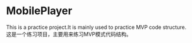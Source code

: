 # MobilePlayer

This is a practice project.It is mainly used to practice MVP code structure.
这是一个练习项目，主要用来练习MVP模式代码结构。
